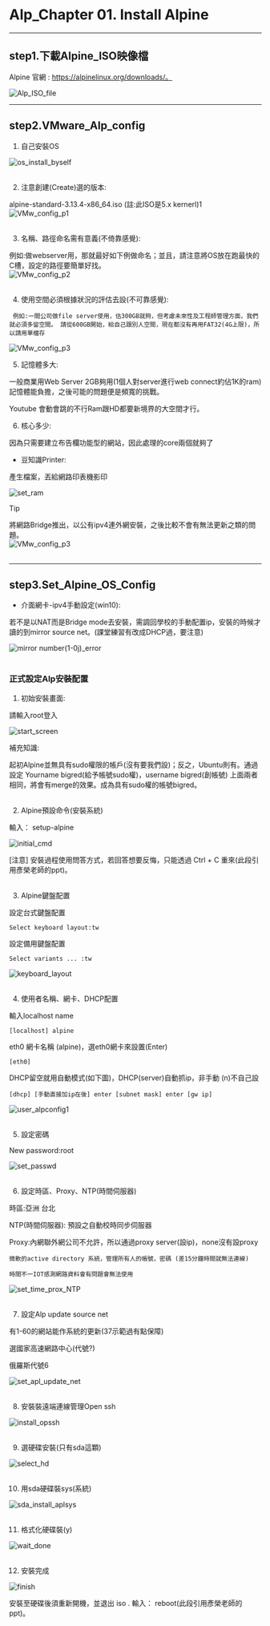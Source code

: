 # Alp_Chapter 01. Install Alpine


* * *

<h2 id="iso">step1.下載Alpine_ISO映像檔</h2>


Alpine 官網 : https://alpinelinux.org/downloads/。

![Alp_ISO_file](https://i.imgur.com/UYZGJ3w.png)


---
<h2 id="VMconfig">step2.VMware_Alp_config</h2>

1. 自己安裝OS

![os_install_byself](https://i.imgur.com/q1kvlzG.png)
<br />
<br />

2. 注意創建(Create)選的版本:

alpine-standard-3.13.4-x86_64.iso (註:此ISO是5.x kernerl)1<br />
![VMw_config_p1](https://i.imgur.com/XFHRtcA.png)<br />
<br />


3. 名稱、路徑命名需有意義(不倚靠感覺):

例如:做webserver用，那就最好如下例做命名；並且，請注意將OS放在跑最快的C槽，設定的路徑要簡單好找。<br />
![VMw_config_p2](https://i.imgur.com/1FyrkAH.png)<br />
<br />

4. 使用空間必須根據狀況的評估去設(不可靠感覺):

` 例如:一間公司做file server使用，估300GB就夠，但考慮未來性及工程師管理方面，我們就必須多留空間。
請從600GB開始，給自己跟別人空間，現在都沒有再用FAT32(4G上限)，所以請用單檔存`

![VMw_config_p3](https://i.imgur.com/lwOZArj.png)
<br />




5. 記憶體多大:

一般商業用Web Server 2GB夠用(1個人對server進行web connect約佔1K的ram)
記憶體能負擔，之後可能的問題便是頻寬的挑戰。

Youtube 會動會跳的不行Ram跟HD都要新境界的大空間才行。

6. 核心多少:

因為只需要建立布告欄功能型的網站，因此處理的core兩個就夠了

* 豆知識Printer: 

產生檔案，丟給網路印表機影印


![set_ram](https://i.imgur.com/FZVI0r7.png)
<br />


Tip 

將網路Bridge推出，以公有ipv4連外網安裝，之後比較不會有無法更新之類的問題。<br />
![VMw_config_p3](https://i.imgur.com/J0xk1Ci.png)<br />
<br />



---
<h2 id="alp_os_config">step3.Set_Alpine_OS_Config</h2>

* 介面網卡-ipv4手動設定(win10):

若不是以NAT而是Bridge mode去安裝，需調回學校的手動配置ip，安裝的時候才讀的到mirror source net。(課堂練習有改成DHCP過，要注意)

![mirror number(1-0j)_error](https://i.imgur.com/2YRPfEY.png)
<br />
<br />

### 正式設定Alp安裝配置

1. 初始安裝畫面:

請輸入root登入

![start_screen](https://i.imgur.com/qO5z7Ig.png)

補充知識:

起初Alpine並無具有sudo權限的帳戶(沒有要我們設)；反之，Ubuntu則有。通過設定
Yourname bigred(給予帳號sudo權)，username bigred(創帳號)
上面兩者相同，將會有merge的效果。成為具有sudo權的帳號bigred。
<br />
<br />

2.  Alpine預設命令(安裝系統)

輸入： setup-alpine 

![initial_cmd](https://i.imgur.com/JMBpUwK.png)

[注意]
安裝過程使用問答方式，若回答想要反悔，只能透過 Ctrl + C 重來(此段引用彥榮老師的ppt)。
<br />
<br />

3.  Alpine鍵盤配置

設定台式鍵盤配置

`Select keyboard layout:tw `

設定備用鍵盤配置

`Select variants ... :tw
`

![keyboard_layout](https://i.imgur.com/mYe11OT.png)
<br />
<br />

4.  使用者名稱、網卡、DHCP配置

輸入localhost name

`[localhost] alpine`

eth0 網卡名稱 (alpine)，選eth0網卡來設置(Enter)

`[eth0]`

DHCP留空就用自動模式(如下圖)，DHCP(server)自動抓ip，非手動
(n)不自己設

`[dhcp] [手動直接加ip在後]
enter [subnet mask] enter [gw ip]`


![user_alpconfig1](https://i.imgur.com/OKBuI47.png)
<br />
<br />

5.  設定密碼

New password:root

![set_passwd](https://i.imgur.com/B67BgnV.png)
<br />
<br />

6.  設定時區、Proxy、NTP(時間伺服器)

時區:亞洲 台北

NTP(時間伺服器):
預設之自動校時同步伺服器

Proxy:內網聯外網公司不允許，所以通過proxy server(設ip)，none沒有設proxy


`微軟的active directory 系統，管理所有人的帳號，密碼 (差15分鐘時間就無法連線)`

`時間不一IOT感測網路資料會有問題會無法使用`

![set_time_prox_NTP](https://i.imgur.com/SxyH6J0.png)
<br />
<br />

7.  設定Alp update source net

有1-60的網站能作系統的更新(37示範過有點保障)

選國家高速網路中心(代號?)

俄羅斯代號6

![set_apl_update_net](https://i.imgur.com/oYhrJHb.png)
<br />
<br />

8.  安裝裝遠端連線管理Open ssh

![install_opssh](https://i.imgur.com/CRcaeyN.png)
<br />
<br />

9.  選硬碟安裝(只有sda這顆)
  
![select_hd](https://i.imgur.com/GFAi7nM.png)
<br />
<br />

10.  用sda硬碟裝sys(系統)

![sda_install_aplsys](https://i.imgur.com/jQbgOrO.png)
<br />
<br />

11.  格式化硬碟裝(y)
  
![wait_done](https://i.imgur.com/Finp6il.png)
<br />
<br />

12.  安裝完成

![finish](https://i.imgur.com/9VFqqbE.png)

安裝至硬碟後須重新開機，並退出 iso .
輸入： reboot(此段引用彥榮老師的ppt)。

<br /><br />
